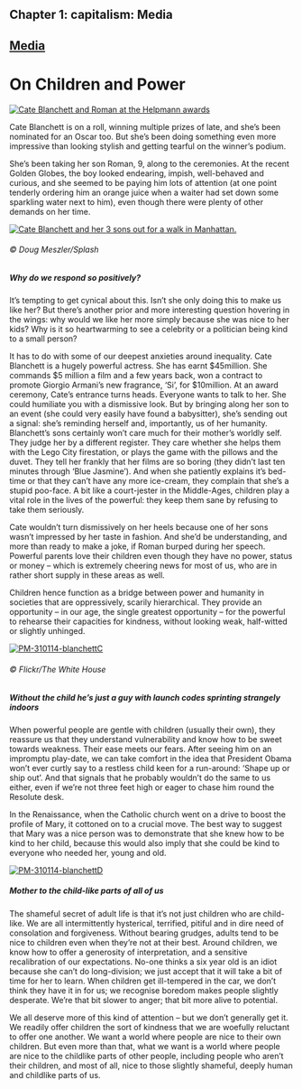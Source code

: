 Chapter  1: capitalism: Media
----------------------------

[Media](../category/capitalism/media/index.html)
------------------------------------------------

On Children and Power
=====================

[![Cate Blanchett and Roman at the Helpmann awards](http://i1.wp.com/www.thebookoflife.org/wp-content/uploads/2014/11/PM-310114-blanchettA1.jpg?resize=635%2C406)](http://i2.wp.com/www.thebookoflife.org/wp-content/uploads/2014/11/PM-310114-blanchettA1.jpg)

<span class="s1">Cate Blanchett is on a roll, winning multiple prizes of late, and she’s been nominated for an Oscar too. But she’s been doing something even more impressive than looking stylish and getting tearful on the winner’s podium.</span>

<span class="s1">She’s been taking her son Roman, 9, along to the ceremonies. At the recent Golden Globes, the boy looked endearing, impish, well-behaved and curious, and she seemed to be paying him lots of attention (at one point tenderly ordering him an orange juice when a waiter had set down some sparkling water next to him), even though there were plenty of other demands on her time.</span>

[![Cate Blanchett and her 3 sons out for a walk in Manhattan.](http://i0.wp.com/www.thebookoflife.org/wp-content/uploads/2014/11/PM-310114-blanchettB1.jpg?resize=635%2C450)](http://i2.wp.com/www.thebookoflife.org/wp-content/uploads/2014/11/PM-310114-blanchettB1.jpg)

###### © Doug Meszler/Splash

##### <span class="s1">Why do we respond so positively?</span>

<span class="s1">It’s tempting to get cynical about this. Isn’t she only doing this to make us like her? But there’s another prior and more interesting question hovering in the wings: why would we like her more simply because she was nice to her kids? Why is it so heartwarming to see a celebrity or a politician being kind to a small person?</span>

<span class="s1">It has to do with some of our deepest anxieties around inequality. Cate Blanchett is a hugely powerful actress. She has earnt $45million. She commands $5 million a film and a few years back, won a contract to promote Giorgio Armani’s new fragrance, ‘Si’, for $10million. At an award ceremony, Cate’s entrance turns heads. Everyone wants to talk to her. She could humiliate you with a dismissive look. But by bringing along her son to an event (she could very easily have found a babysitter), she’s sending out a signal: she’s reminding herself and, importantly, us of her humanity. Blanchett’s sons certainly won’t care much for their mother’s worldly self. They judge her by a different register. They care whether she helps them with the Lego City firestation, or plays the game with the pillows and the duvet. They tell her frankly that her films are so boring (they didn’t last ten minutes through ‘Blue Jasmine’). And when she patiently explains it’s bed-time or that they can’t have any more ice-cream, they complain that she’s a stupid poo-face. A bit like a court-jester in the Middle-Ages, children play a vital role in the lives of the powerful: they keep them sane by refusing to take them seriously.</span>

<span class="s1">Cate wouldn’t turn dismissively on her heels because one of her sons wasn’t impressed by her taste in fashion. And she’d be understanding, and more than ready to make a joke, if Roman burped during her speech. Powerful parents love their children even though they have no power, status or money – which is extremely cheering news for most of us, who are in rather short supply in these areas as well.</span>

<span class="s1">Children hence function as a bridge between power and humanity in societies that are oppressively, scarily hierarchical. They provide an opportunity – in our age, the single greatest opportunity – for the powerful to rehearse their capacities for kindness, without looking weak, half-witted or slightly unhinged.</span>

[![PM-310114-blanchettC](http://i2.wp.com/www.thebookoflife.org/wp-content/uploads/2014/11/PM-310114-blanchettC.jpg?resize=635%2C423)](http://i1.wp.com/www.thebookoflife.org/wp-content/uploads/2014/11/PM-310114-blanchettC.jpg)

###### © Flickr/The White House

##### <span class="s1">Without the child he’s just a guy with launch codes sprinting strangely indoors</span>

<span class="s1">When powerful people are gentle with children (usually their own), they reassure us that they understand vulnerability and know how to be sweet towards weakness. Their ease meets our fears. After seeing him on an impromptu play-date, we can take comfort in the idea that President Obama won’t ever curtly say to a restless child keen for a run-around: ‘Shape up or ship out’. And that signals that he probably wouldn’t do the same to us either, even if we’re not three feet high or eager to chase him round the Resolute desk.</span>

<span class="s1">In the Renaissance, when the Catholic church went on a drive to boost the profile of Mary, it cottoned on to a crucial move. The best way to suggest that Mary was a nice person was to demonstrate that she knew how to be kind to her child, because this would also imply that she could be kind to everyone who needed her, young and old.</span>

[![PM-310114-blanchettD](http://i1.wp.com/www.thebookoflife.org/wp-content/uploads/2014/11/PM-310114-blanchettD1.jpg?resize=635%2C499)](http://i1.wp.com/www.thebookoflife.org/wp-content/uploads/2014/11/PM-310114-blanchettD1.jpg)

##### <span class="s1">Mother to the child-like parts of all of us</span>

<span class="s1">The shameful secret of adult life is that it’s not just children who are child-like. We are all intermittently hysterical, terrified, pitiful and in dire need of consolation and forgiveness. Without bearing grudges, adults tend to be nice to children even when they’re not at their best. Around children, we know how to offer a generosity of interpretation, and a sensitive recalibration of our expectations. No-one thinks a six year old is an idiot because she can’t do long-division; we just accept that it will take a bit of time for her to learn. When children get ill-tempered in the car, we don’t think they have it in for us; we recognise boredom makes people slightly desperate. We’re that bit slower to anger; that bit more alive to potential.</span>

<span class="s1">We all deserve more of this kind of attention – but we don’t generally get it. We readily offer children the sort of kindness that we are woefully reluctant to offer one another. We want a world where people are nice to their own children. But even more than that, what we want is a world where people are nice to the childlike parts of other people, including people who aren’t their children, and most of all, nice to those slightly shameful, deeply human and childlike parts of us.</span>

<span class="s1"><span class="Apple-converted-space">  </span></span>

